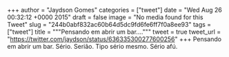 
+++
author = "Jaydson Gomes"
categories = ["tweet"]
date = "Wed Aug 26 00:32:12 +0000 2015"
draft = false
image = "No media found for this Tweet"
slug = "244b0abf832ac60b64d5dc9fd6fe6ff7f0a8ee93"
tags = ["tweet"]
title = """Pensando em abrir um bar...."""
tweet = true
tweet_url = "https://twitter.com/jaydson/status/636335300277600256"
+++
Pensando em abrir um bar. Sério. Serião. Tipo sério mesmo. Sério afú.
